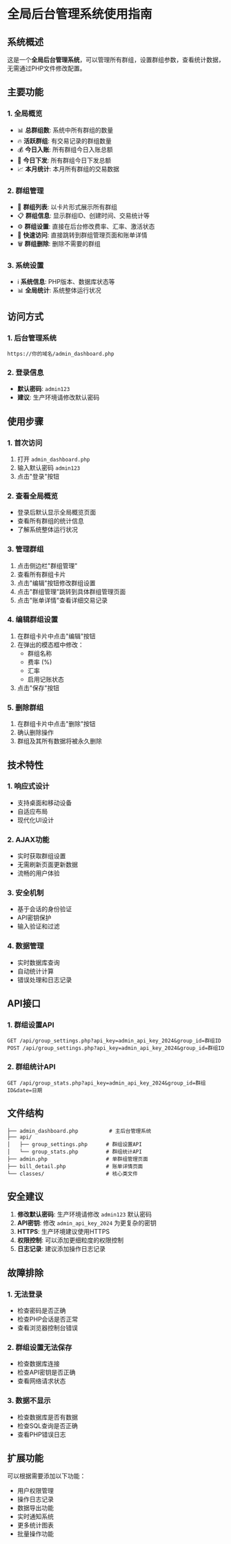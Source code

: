 # 全局后台管理系统使用指南

## 系统概述

这是一个**全局后台管理系统**，可以管理所有群组，设置群组参数，查看统计数据，无需通过PHP文件修改配置。

## 主要功能

### 1. 全局概览
- 📊 **总群组数**: 系统中所有群组的数量
- 🔥 **活跃群组**: 有交易记录的群组数量
- 💰 **今日入账**: 所有群组今日入账总额
- 💸 **今日下发**: 所有群组今日下发总额
- 📈 **本月统计**: 本月所有群组的交易数据

### 2. 群组管理
- 👥 **群组列表**: 以卡片形式展示所有群组
- 📋 **群组信息**: 显示群组ID、创建时间、交易统计等
- ⚙️ **群组设置**: 直接在后台修改费率、汇率、激活状态
- 🔗 **快速访问**: 直接跳转到群组管理页面和账单详情
- 🗑️ **群组删除**: 删除不需要的群组

### 3. 系统设置
- ℹ️ **系统信息**: PHP版本、数据库状态等
- 📊 **全局统计**: 系统整体运行状况

## 访问方式

### 1. 后台管理系统
```
https://你的域名/admin_dashboard.php
```

### 2. 登录信息
- **默认密码**: `admin123`
- **建议**: 生产环境请修改默认密码

## 使用步骤

### 1. 首次访问
1. 打开 `admin_dashboard.php`
2. 输入默认密码 `admin123`
3. 点击"登录"按钮

### 2. 查看全局概览
- 登录后默认显示全局概览页面
- 查看所有群组的统计信息
- 了解系统整体运行状况

### 3. 管理群组
1. 点击侧边栏"群组管理"
2. 查看所有群组卡片
3. 点击"编辑"按钮修改群组设置
4. 点击"群组管理"跳转到具体群组管理页面
5. 点击"账单详情"查看详细交易记录

### 4. 编辑群组设置
1. 在群组卡片中点击"编辑"按钮
2. 在弹出的模态框中修改：
   - 群组名称
   - 费率 (%)
   - 汇率
   - 启用记账状态
3. 点击"保存"按钮

### 5. 删除群组
1. 在群组卡片中点击"删除"按钮
2. 确认删除操作
3. 群组及其所有数据将被永久删除

## 技术特性

### 1. 响应式设计
- 支持桌面和移动设备
- 自适应布局
- 现代化UI设计

### 2. AJAX功能
- 实时获取群组设置
- 无需刷新页面更新数据
- 流畅的用户体验

### 3. 安全机制
- 基于会话的身份验证
- API密钥保护
- 输入验证和过滤

### 4. 数据管理
- 实时数据库查询
- 自动统计计算
- 错误处理和日志记录

## API接口

### 1. 群组设置API
```
GET /api/group_settings.php?api_key=admin_api_key_2024&group_id=群组ID
POST /api/group_settings.php?api_key=admin_api_key_2024&group_id=群组ID
```

### 2. 群组统计API
```
GET /api/group_stats.php?api_key=admin_api_key_2024&group_id=群组ID&date=日期
```

## 文件结构

```
├── admin_dashboard.php          # 主后台管理系统
├── api/
│   ├── group_settings.php      # 群组设置API
│   └── group_stats.php         # 群组统计API
├── admin.php                   # 单群组管理页面
├── bill_detail.php             # 账单详情页面
└── classes/                    # 核心类文件
```

## 安全建议

1. **修改默认密码**: 生产环境请修改 `admin123` 默认密码
2. **API密钥**: 修改 `admin_api_key_2024` 为更复杂的密钥
3. **HTTPS**: 生产环境建议使用HTTPS
4. **权限控制**: 可以添加更细粒度的权限控制
5. **日志记录**: 建议添加操作日志记录

## 故障排除

### 1. 无法登录
- 检查密码是否正确
- 检查PHP会话是否正常
- 查看浏览器控制台错误

### 2. 群组设置无法保存
- 检查数据库连接
- 检查API密钥是否正确
- 查看网络请求状态

### 3. 数据不显示
- 检查数据库是否有数据
- 检查SQL查询是否正确
- 查看PHP错误日志

## 扩展功能

可以根据需要添加以下功能：
- 用户权限管理
- 操作日志记录
- 数据导出功能
- 实时通知系统
- 更多统计图表
- 批量操作功能

